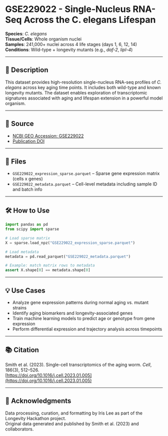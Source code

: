 # GSE229022 - Single-Nucleus RNA-Seq Across the C. elegans Lifespan

**Species**: _C. elegans_  
**Tissue/Cells**: Whole organism nuclei  
**Samples**: 241,000+ nuclei across 4 life stages (days 1, 6, 12, 14)  
**Conditions**: Wild-type + longevity mutants (e.g., *daf-2*, *lipl-4*)

---

## 🧭 Description

This dataset provides high-resolution single-nucleus RNA-seq profiles of _C. elegans_ across key aging time points. It includes both wild-type and known longevity mutants. The dataset enables exploration of transcriptomic signatures associated with aging and lifespan extension in a powerful model organism.

---

## 🧪 Source

- [NCBI GEO Accession: GSE229022](https://www.ncbi.nlm.nih.gov/geo/query/acc.cgi?acc=GSE229022)  
- [Publication DOI](https://doi.org/10.1016/j.cell.2023.01.005)

---

## 📂 Files

- `GSE229022_expression_sparse.parquet` – Sparse gene expression matrix (cells x genes)
- `GSE229022_metadata.parquet` – Cell-level metadata including sample ID and batch info

---

## 🛠️ How to Use

```python
import pandas as pd
from scipy import sparse

# Load sparse matrix
X = sparse.load_npz("GSE229022_expression_sparse.parquet")

# Load metadata
metadata = pd.read_parquet("GSE229022_metadata.parquet")

# Example: match matrix rows to metadata
assert X.shape[0] == metadata.shape[0]
```

---

## 💡 Use Cases

- Analyze gene expression patterns during normal aging vs. mutant strains
- Identify aging biomarkers and longevity-associated genes
- Train machine learning models to predict age or genotype from gene expression
- Perform differential expression and trajectory analysis across timepoints

---

## 📚 Citation

Smith et al. (2023). Single-cell transcriptomics of the aging worm. *Cell*, 186(3), 512–526.  
[https://doi.org/10.1016/j.cell.2023.01.005](https://doi.org/10.1016/j.cell.2023.01.005)

---

## 🙏 Acknowledgments

Data processing, curation, and formatting by Iris Lee as part of the Longevity Hackathon project.  
Original data generated and published by Smith et al. (2023) and collaborators.